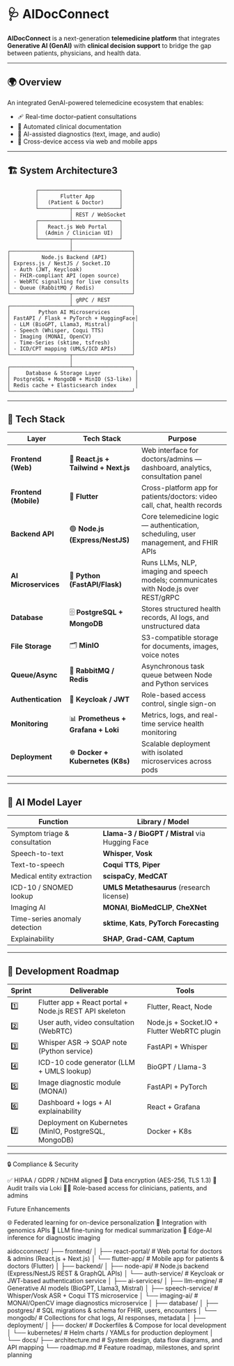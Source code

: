 # 🩺 AIDocConnect

**AIDocConnect** is a next-generation **telemedicine platform** that integrates **Generative AI (GenAI)** with **clinical decision support** to bridge the gap between patients, physicians, and health data.

---

## 🌍 Overview

An integrated GenAI-powered telemedicine ecosystem that enables:

- 🩹 Real-time doctor–patient consultations  
- 🧾 Automated clinical documentation  
- 🧠 AI-assisted diagnostics (text, image, and audio)  
- 📱 Cross-device access via web and mobile apps  

---

## 🏗️ System Architecture3

             ┌──────────────────────────┐
             │       Flutter App        │
             │   (Patient & Doctor)     │
             └──────────┬───────────────┘
                        │ REST / WebSocket
             ┌──────────┴───────────────┐
             │   React.js Web Portal    │
             │  (Admin / Clinician UI)  │
             └──────────┬───────────────┘
                        │
    ┌───────────────────┴───────────────────┐
    │          Node.js Backend (API)        │
    │ Express.js / NestJS / Socket.IO       │
    │ - Auth (JWT, Keycloak)                │
    │ - FHIR-compliant API (open source)    │
    │ - WebRTC signalling for live consults │
    │ - Queue (RabbitMQ / Redis)            │
    └───────────────────┬───────────────────┘
                        │ gRPC / REST
    ┌───────────────────┴───────────────────┐
    │         Python AI Microservices       │
    │ FastAPI / Flask + PyTorch + HuggingFace│
    │ - LLM (BioGPT, Llama3, Mistral)       │
    │ - Speech (Whisper, Coqui TTS)         │
    │ - Imaging (MONAI, OpenCV)             │
    │ - Time-Series (sktime, tsfresh)       │
    │ - ICD/CPT mapping (UMLS/ICD APIs)     │
    └───────────────────┬───────────────────┘
                        │
    ┌───────────────────┴───────────────────┐
    │     Database & Storage Layer           │
    │ PostgreSQL + MongoDB + MinIO (S3-like) │
    │ Redis cache + Elasticsearch index      │
    └───────────────────────────────────────┘


---

## 🧩 Tech Stack

| Layer | Tech Stack | Purpose |
|-------|-------------|----------|
| **Frontend (Web)** | 🧭 **React.js + Tailwind + Next.js** | Web interface for doctors/admins — dashboard, analytics, consultation panel |
| **Frontend (Mobile)** | 📱 **Flutter** | Cross-platform app for patients/doctors: video call, chat, health records |
| **Backend API** | 🟢 **Node.js (Express/NestJS)** | Core telemedicine logic — authentication, scheduling, user management, and FHIR APIs |
| **AI Microservices** | 🧠 **Python (FastAPI/Flask)** | Runs LLMs, NLP, imaging and speech models; communicates with Node.js over REST/gRPC |
| **Database** | 🗄️ **PostgreSQL + MongoDB** | Stores structured health records, AI logs, and unstructured data |
| **File Storage** | 🗂️ **MinIO** | S3-compatible storage for documents, images, voice notes |
| **Queue/Async** | 🔁 **RabbitMQ / Redis** | Asynchronous task queue between Node and Python services |
| **Authentication** | 🔐 **Keycloak / JWT** | Role-based access control, single sign-on |
| **Monitoring** | 📊 **Prometheus + Grafana + Loki** | Metrics, logs, and real-time service health monitoring |
| **Deployment** | ☸️ **Docker + Kubernetes (K8s)** | Scalable deployment with isolated microservices across pods |

---

## 🧠 AI Model Layer

| Function | Library / Model |
|-----------|----------------|
| Symptom triage & consultation | **Llama-3 / BioGPT / Mistral** via Hugging Face |
| Speech-to-text | **Whisper**, **Vosk** |
| Text-to-speech | **Coqui TTS**, **Piper** |
| Medical entity extraction | **scispaCy**, **MedCAT** |
| ICD-10 / SNOMED lookup | **UMLS Metathesaurus** (research license) |
| Imaging AI | **MONAI**, **BioMedCLIP**, **CheXNet** |
| Time-series anomaly detection | **sktime**, **Kats**, **PyTorch Forecasting** |
| Explainability | **SHAP**, **Grad-CAM**, **Captum** |

---

## 🚀 Development Roadmap

| Sprint | Deliverable | Tools |
|---------|--------------|-------|
| 1️⃣ | Flutter app + React portal + Node.js REST API skeleton | Flutter, React, Node |
| 2️⃣ | User auth, video consultation (WebRTC) | Node.js + Socket.IO + Flutter WebRTC plugin |
| 3️⃣ | Whisper ASR → SOAP note (Python service) | FastAPI + Whisper |
| 4️⃣ | ICD-10 code generator (LLM + UMLS lookup) | BioGPT / Llama-3 |
| 5️⃣ | Image diagnostic module (MONAI) | FastAPI + PyTorch |
| 6️⃣ | Dashboard + logs + AI explainability | React + Grafana |
| 7️⃣ | Deployment on Kubernetes (MinIO, PostgreSQL, MongoDB) | Docker + K8s |

------------------------------------------------------------------

🔒 Compliance & Security

✅ HIPAA / GDPR / NDHM aligned
🔐 Data encryption (AES-256, TLS 1.3)
🧾 Audit trails via Loki
🧑‍⚕️ Role-based access for clinicians, patients, and admins

Future Enhancements

🌐 Federated learning for on-device personalization
🧬 Integration with genomics APIs
🤖 LLM fine-tuning for medical summarization
🩻 Edge-AI inference for diagnostic imaging



aidocconnect/
├── frontend/
│   ├── react-portal/           # Web portal for doctors & admins (React.js + Next.js)
│   └── flutter-app/            # Mobile app for patients & doctors (Flutter)
│
├── backend/
│   ├── node-api/               # Node.js backend (Express/NestJS REST & GraphQL APIs)
│   └── auth-service/           # Keycloak or JWT-based authentication service
│
├── ai-services/
│   ├── llm-engine/             # Generative AI models (BioGPT, Llama3, Mistral)
│   ├── speech-service/         # Whisper/Vosk ASR + Coqui TTS microservice
│   └── imaging-ai/             # MONAI/OpenCV image diagnostics microservice
│
├── database/
│   ├── postgres/               # SQL migrations & schema for FHIR, users, encounters
│   └── mongodb/                # Collections for chat logs, AI responses, metadata
│
├── deployment/
│   ├── docker/                 # Dockerfiles & Compose for local development
│   └── kubernetes/             # Helm charts / YAMLs for production deployment
│
└── docs/
    ├── architecture.md         # System design, data flow diagrams, and API mapping
    └── roadmap.md              # Feature roadmap, milestones, and sprint planning



